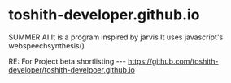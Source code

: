 # toshith-developer.github.io
SUMMER AI
It is a program inspired by jarvis
It uses javascript's webspeechsynthesis()

RE:
For Project beta shortlisting ---  https://github.com/toshith-developer/toshith-develpoer.github.io
